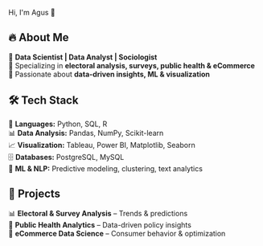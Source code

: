  Hi, I'm Agus 👋  

## 🔥 About Me  
🔹 **Data Scientist | Data Analyst | Sociologist**  
🔹 Specializing in **electoral analysis, surveys, public health & eCommerce**  
🔹 Passionate about **data-driven insights, ML & visualization**  

## 🛠 Tech Stack  
🚀 **Languages:** Python, SQL, R  
📊 **Data Analysis:** Pandas, NumPy, Scikit-learn  
📈 **Visualization:** Tableau, Power BI, Matplotlib, Seaborn  
🗄️ **Databases:** PostgreSQL, MySQL  
🤖 **ML & NLP:** Predictive modeling, clustering, text analytics  

## 📌 Projects  
📊 **Electoral & Survey Analysis** – Trends & predictions  
🏥 **Public Health Analytics** – Data-driven policy insights  
🛒 **eCommerce Data Science** – Consumer behavior & optimization  
